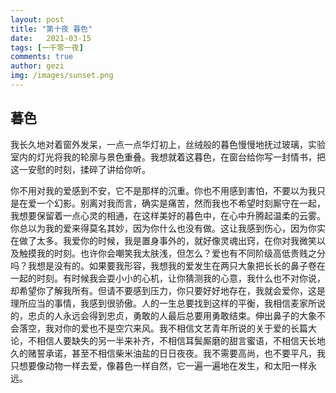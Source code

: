 ```yaml
---
layout: post
title: "第十夜 暮色"
date:   2021-03-15
tags: [一千零一夜]
comments: true
author: gezi
img: /images/sunset.png
---
```


<!-- more -->

## 暮色

我长久地对着窗外发呆，一点一点华灯初上，丝绒般的暮色慢慢地抚过玻璃，实验室内的灯光将我的轮廓与景色重叠。我想就着这暮色，在窗台给你写一封情书，把这一安慰的时刻，揉碎了讲给你听。

你不用对我的爱感到不安，它不是那样的沉重。你也不用感到害怕，不要以为我只是在爱一个幻影。别离对我而言，确实是痛苦，然而我也不希望时刻厮守在一起，我想要保留着一点心灵的相通，在这样美好的暮色中，在心中升腾起温柔的云雾。你总以为我的爱来得莫名其妙，因为你什么也没有做。这让我感到伤心，因为你实在做了太多。我爱你的时候，我是置身事外的，就好像灵魂出窍，在你对我微笑以及触摸我的时刻。也许你会嘲笑我太肤浅，但怎么？爱也有不同阶级高低贵贱之分吗？我想是没有的。如果要我形容，我想我的爱发生在两只大象把长长的鼻子卷在一起的时刻。有时候我会耍小小的心机，让你猜测我的心意，我什么也不对你说，却希望你了解我所有。但请不要感到压力，你只要好好地存在，我就会爱你，这是理所应当的事情，我感到很骄傲。人的一生总要找到这样的平衡，我相信麦家所说的，忠贞的人永远会得到忠贞，勇敢的人最后总要用勇敢结束。伸出鼻子的大象不会落空，我对你的爱也不是空穴来风。我不相信文艺青年所说的关于爱的长篇大论，不相信人要缺失的另一半来补齐，不相信耳鬓厮磨的甜言蜜语，不相信天长地久的赌誓承诺，甚至不相信柴米油盐的日日夜夜。我不需要高尚，也不要平凡，我只想要像动物一样去爱，像暮色一样自然，它一遍一遍地在发生，和太阳一样永远。
